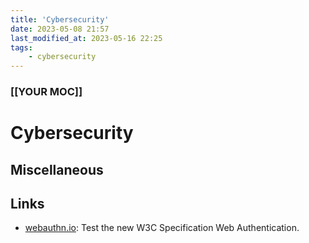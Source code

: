 ```yaml
---
title: 'Cybersecurity'
date: 2023-05-08 21:57
last_modified_at: 2023-05-16 22:25
tags:
    - cybersecurity
---
```


### [[YOUR MOC]]

# Cybersecurity

## Miscellaneous

## Links

-   [webauthn.io](https://webauthn.io/): Test the new W3C Specification Web Authentication.
